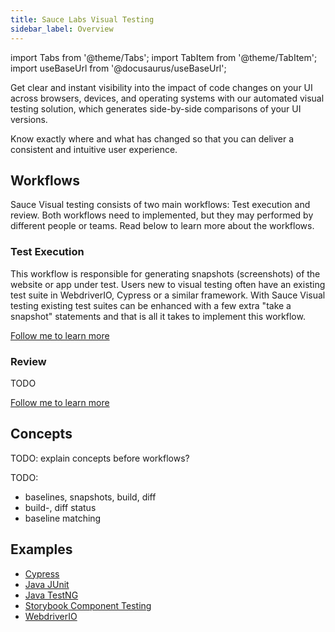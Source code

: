 ```yaml
---
title: Sauce Labs Visual Testing
sidebar_label: Overview
---
```


import Tabs from '@theme/Tabs';
import TabItem from '@theme/TabItem';
import useBaseUrl from '@docusaurus/useBaseUrl';

Get clear and instant visibility into the impact of code changes on your UI across browsers, devices, and operating systems with our automated visual testing solution, which generates side-by-side comparisons of your UI versions.

Know exactly where and what has changed so that you can deliver a consistent and intuitive user experience.

## Workflows

Sauce Visual testing consists of two main workflows: Test execution and review.
Both workflows need to implemented, but they may performed by different people or teams.
Read below to learn more about the workflows.

### Test Execution

This workflow is responsible for generating snapshots (screenshots) of the website or app under test.
Users new to visual testing often have an existing test suite in WebdriverIO, Cypress or a similar framework.
With Sauce Visual testing existing test suites can be enhanced with a few extra "take a snapshot" statements and that is all it takes to implement this workflow.

[Follow me to learn more](./visual-testing/workflows/diff-generation.md)

### Review

TODO

[Follow me to learn more](./visual-testing/workflows/review.md)


## Concepts

TODO: explain concepts before workflows?

TODO:
  - baselines, snapshots, build, diff
  - build-, diff status
  - baseline matching

## Examples

- [Cypress](https://github.com/saucelabs/visual-examples/tree/main/cypress#readme)
- [Java JUnit](https://github.com/saucelabs/visual-examples/tree/main/wd-java#readme)
- [Java TestNG](https://github.com/saucelabs/visual-examples/tree/main/wd-java-testng#readme)
- [Storybook Component Testing](https://github.com/saucelabs/visual-examples/tree/main/storybook#readme)
- [WebdriverIO](https://github.com/saucelabs/visual-examples/tree/main/wdio#readme)



